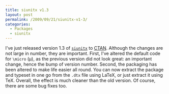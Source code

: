 ```yaml
---
title: siunitx v1.3
layout: post
permalink: /2009/09/21/siunitx-v1-3/
categories:
  - Packages
  - siunitx
---
```

I've just released version 1.3 of [`siunitx`](https://ctan.org/pkg/siunitx) to [CTAN](https://www.ctan.org). Although the changes are not large in number, they are important. First, I've altered the default code for `\micro` (μ), as the previous version did not look great: an important change, hence the bump of version number. Second, the packaging has been altered to make life easier all round. You can now extract the package and typeset in one go from the `.dtx` file using LaTeX, or just extract it using TeX.  Overall, the effect is much cleaner than the old version. Of course, there are some bug fixes too.
